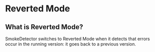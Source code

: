 # Reverted Mode #

## What is Reverted Mode? ##

SmokeDetector switches to Reverted Mode when it detects that errors occur in the running version: it goes back to a previous version.